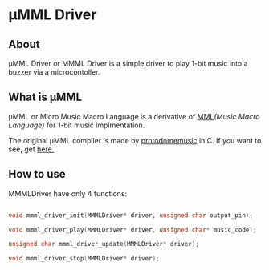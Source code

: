 # µMML Driver

## About

µMML Driver or MMML Driver is a simple driver to play 1-bit music into a buzzer via a microcontoller.

## What is µMML

µMML or Micro Music Macro Language is a derivative of [MML](https://en.wikipedia.org/wiki/Music_Macro_Language)*(Music Macro Language)* for 1-bit music implmentation.

The original µMML compiler is made by [protodomemusic](https://github.com/protodomemusic) in C. If you want to see, get [here.](https://github.com/protodomemusic/mmml/tree/master/compiler)

## How to use

MMMLDriver have only 4 functions:

```c

void mmml_driver_init(MMMLDriver* driver, unsigned char output_pin);

void mmml_driver_play(MMMLDriver* driver, unsigned char* music_code);

unsigned char mmml_driver_update(MMMLDriver* driver);

void mmml_driver_stop(MMMLDriver* driver);

```
